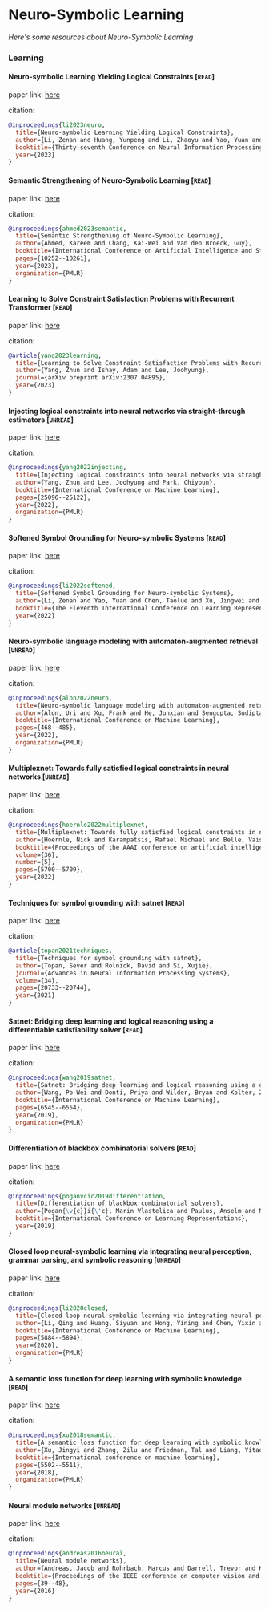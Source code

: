 # Neuro-Symbolic Learning
*Here's some resources about Neuro-Symbolic Learning*


### Learning

#### Neuro-symbolic Learning Yielding Logical Constraints [`READ`]

paper link: [here](https://openreview.net/pdf?id=2ioRi2uwLR)

citation: 
```bibtex
@inproceedings{li2023neuro,
  title={Neuro-symbolic Learning Yielding Logical Constraints},
  author={Li, Zenan and Huang, Yunpeng and Li, Zhaoyu and Yao, Yuan and Xu, Jingwei and Chen, Taolue and Ma, Xiaoxing and Lu, Jian},
  booktitle={Thirty-seventh Conference on Neural Information Processing Systems},
  year={2023}
}
```


#### Semantic Strengthening of Neuro-Symbolic Learning [`READ`]

paper link: [here](https://proceedings.mlr.press/v206/ahmed23a/ahmed23a.pdf)

citation: 
```bibtex
@inproceedings{ahmed2023semantic,
  title={Semantic Strengthening of Neuro-Symbolic Learning},
  author={Ahmed, Kareem and Chang, Kai-Wei and Van den Broeck, Guy},
  booktitle={International Conference on Artificial Intelligence and Statistics},
  pages={10252--10261},
  year={2023},
  organization={PMLR}
}
```
    


#### Learning to Solve Constraint Satisfaction Problems with Recurrent Transformer [`READ`]

paper link: [here](https://arxiv.org/pdf/2307.04895)

citation: 
```bibtex
@article{yang2023learning,
  title={Learning to Solve Constraint Satisfaction Problems with Recurrent Transformer},
  author={Yang, Zhun and Ishay, Adam and Lee, Joohyung},
  journal={arXiv preprint arXiv:2307.04895},
  year={2023}
}
```

#### Injecting logical constraints into neural networks via straight-through estimators [`UNREAD`]

paper link: [here](https://proceedings.mlr.press/v162/yang22h/yang22h.pdf)

citation: 
```bibtex
@inproceedings{yang2022injecting,
  title={Injecting logical constraints into neural networks via straight-through estimators},
  author={Yang, Zhun and Lee, Joohyung and Park, Chiyoun},
  booktitle={International Conference on Machine Learning},
  pages={25096--25122},
  year={2022},
  organization={PMLR}
}
```


#### Softened Symbol Grounding for Neuro-symbolic Systems [`READ`]

paper link: [here](https://openreview.net/pdf?id=HTJE5Krui0g)

citation: 
```bibtex
@inproceedings{li2022softened,
  title={Softened Symbol Grounding for Neuro-symbolic Systems},
  author={Li, Zenan and Yao, Yuan and Chen, Taolue and Xu, Jingwei and Cao, Chun and Ma, Xiaoxing and Jian, L and others},
  booktitle={The Eleventh International Conference on Learning Representations},
  year={2022}
}
```

#### Neuro-symbolic language modeling with automaton-augmented retrieval [`UNREAD`]

paper link: [here](https://proceedings.mlr.press/v162/alon22a/alon22a.pdf)

citation: 
```bibtex
@inproceedings{alon2022neuro,
  title={Neuro-symbolic language modeling with automaton-augmented retrieval},
  author={Alon, Uri and Xu, Frank and He, Junxian and Sengupta, Sudipta and Roth, Dan and Neubig, Graham},
  booktitle={International Conference on Machine Learning},
  pages={468--485},
  year={2022},
  organization={PMLR}
}
```
    

#### Multiplexnet: Towards fully satisfied logical constraints in neural networks [`UNREAD`]

paper link: [here](https://ojs.aaai.org/index.php/AAAI/article/view/20512/20271)

citation: 
```bibtex
@inproceedings{hoernle2022multiplexnet,
  title={Multiplexnet: Towards fully satisfied logical constraints in neural networks},
  author={Hoernle, Nick and Karampatsis, Rafael Michael and Belle, Vaishak and Gal, Kobi},
  booktitle={Proceedings of the AAAI conference on artificial intelligence},
  volume={36},
  number={5},
  pages={5700--5709},
  year={2022}
}
```
    
#### Techniques for symbol grounding with satnet [`READ`]

paper link: [here](https://proceedings.neurips.cc/paper_files/paper/2021/file/ad7ed5d47b9baceb12045a929e7e2f66-Paper.pdf)

citation: 
```bibtex
@article{topan2021techniques,
  title={Techniques for symbol grounding with satnet},
  author={Topan, Sever and Rolnick, David and Si, Xujie},
  journal={Advances in Neural Information Processing Systems},
  volume={34},
  pages={20733--20744},
  year={2021}
}
```
    

#### Satnet: Bridging deep learning and logical reasoning using a differentiable satisfiability solver [`READ`]

paper link: [here](http://proceedings.mlr.press/v97/wang19e/wang19e.pdf)

citation: 
```bibtex
@inproceedings{wang2019satnet,
  title={Satnet: Bridging deep learning and logical reasoning using a differentiable satisfiability solver},
  author={Wang, Po-Wei and Donti, Priya and Wilder, Bryan and Kolter, Zico},
  booktitle={International Conference on Machine Learning},
  pages={6545--6554},
  year={2019},
  organization={PMLR}
}
```
    
#### Differentiation of blackbox combinatorial solvers [`READ`]

paper link: [here](https://openreview.net/pdf?id=BkevoJSYPB)

citation: 
```bibtex
@inproceedings{poganvcic2019differentiation,
  title={Differentiation of blackbox combinatorial solvers},
  author={Pogan{\v{c}}i{\'c}, Marin Vlastelica and Paulus, Anselm and Musil, Vit and Martius, Georg and Rolinek, Michal},
  booktitle={International Conference on Learning Representations},
  year={2019}
}
```
    
    

#### Closed loop neural-symbolic learning via integrating neural perception, grammar parsing, and symbolic reasoning [`UNREAD`]

paper link: [here](http://proceedings.mlr.press/v119/li20f/li20f.pdf)

citation: 
```bibtex
@inproceedings{li2020closed,
  title={Closed loop neural-symbolic learning via integrating neural perception, grammar parsing, and symbolic reasoning},
  author={Li, Qing and Huang, Siyuan and Hong, Yining and Chen, Yixin and Wu, Ying Nian and Zhu, Song-Chun},
  booktitle={International Conference on Machine Learning},
  pages={5884--5894},
  year={2020},
  organization={PMLR}
}
```
    


#### A semantic loss function for deep learning with symbolic knowledge [`READ`]

paper link: [here](http://proceedings.mlr.press/v80/xu18h/xu18h.pdf)

citation: 
```bibtex
@inproceedings{xu2018semantic,
  title={A semantic loss function for deep learning with symbolic knowledge},
  author={Xu, Jingyi and Zhang, Zilu and Friedman, Tal and Liang, Yitao and Broeck, Guy},
  booktitle={International conference on machine learning},
  pages={5502--5511},
  year={2018},
  organization={PMLR}
}
```


#### Neural module networks [`UNREAD`]

paper link: [here](http://openaccess.thecvf.com/content_cvpr_2016/papers/Andreas_Neural_Module_Networks_CVPR_2016_paper.pdf)

citation: 
```bibtex
@inproceedings{andreas2016neural,
  title={Neural module networks},
  author={Andreas, Jacob and Rohrbach, Marcus and Darrell, Trevor and Klein, Dan},
  booktitle={Proceedings of the IEEE conference on computer vision and pattern recognition},
  pages={39--48},
  year={2016}
}
```

